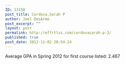 ```yaml
---
ID: 13158
post_title: Cordova,Sarah P
author: Joel DesArmo
post_excerpt: ""
layout: post
permalink: http://effrtlss.com/cordovasarah-p-3/
published: true
post_date: 2012-11-02 20:54:24
---
```

<p>Average GPA in Spring 2012 for first course listed: 2.467</p>